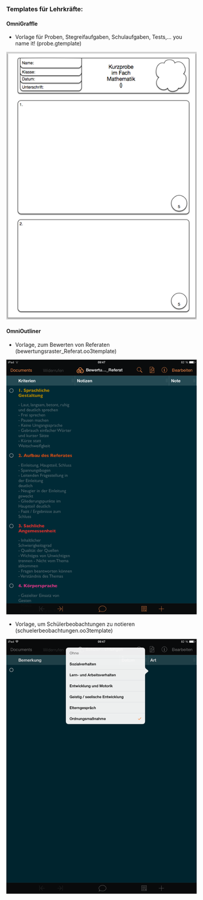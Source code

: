 ### Templates für Lehrkräfte:

#### OmniGraffle

* Vorlage für Proben, Stegreifaufgaben, Schulaufgaben, Tests,... you name it!
  (probe.gtemplate)

![Proben-Vorlage](og_probe.png "Probenvorlage")

#### OmniOutliner

* Vorlage, zum Bewerten von Referaten (bewertungsraster_Referat.oo3template)

![Bewertungsraster Referate](oo_referat.png "Bewertungsraster Referate")

* Vorlage, um Schülerbeobachtungen zu notieren (schuelerbeobachtungen.oo3template)

![Schülerbeobachtungen](oo_schuelerbeobachtungen.png "Schülerbeobachtungen")